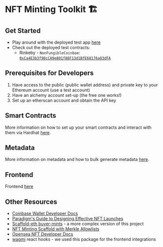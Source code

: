 # NFT Minting Toolkit 🏗️

## Get Started
- Play around with the deployed test app [here](https://nft-minting-starter-kit.vercel.app/)
- Check out the deployed test contracts:
  - Rinkeby - `NonFungibleCoinbae`: [`0xCa4E3b3f98cCA9e801f88F13d1BfE68176a03dFA`](https://rinkeby.etherscan.io/address/0xCa4E3b3f98cCA9e801f88F13d1BfE68176a03dFA)

## Prerequisites for Developers

1. Have access to the public (public wallet address) and private key to your Ethereum account (use a test account)
2. Have an alchemy account set-up (the free one works!)
3. Set up an etherscan account and obtain the API key

## Smart Contracts

More information on how to set up your smart contracts and interact with them via Hardhat [here](smart-contracts).

## Metadata

More information on metadata and how to bulk generate metadata [here](metadata).

## Frontend

Frontend [here](frontend)

## Other Resources

- [Coinbase Wallet Developer Docs](https://docs.cloud.coinbase.com/wallet-sdk/docs)
- [Paradigm's Guide to Designing Effective NFT Launches](https://www.paradigm.xyz/2021/10/a-guide-to-designing-effective-nft-launches)
- [Scaffold-eth buyer-mints](https://github.com/scaffold-eth/scaffold-eth/tree/buyer-mints-nft) - a more complex version of this project
- [NFT Minting Scaffold with Merkle Allowlists](https://github.com/straightupjac/nft-merkle-allowlist-scaffold)
- [Opensea NFT Developer Docs](https://docs.opensea.io/)
- [wagmi](https://github.com/tmm/wagmi) react hooks - we used this package for the frontend integrations
